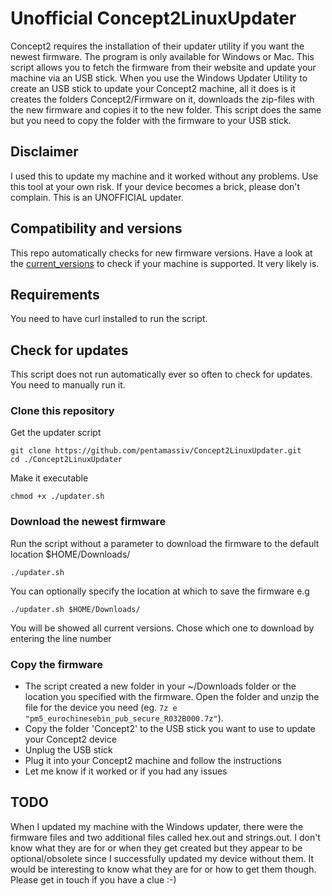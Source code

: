 # Unofficial Concept2LinuxUpdater
Concept2 requires the installation of their updater utility if you want the newest firmware. The program is only available for Windows or Mac. This script allows you to fetch the firmware from their website and update your machine via an USB stick. When you use the Windows Updater Utility to create an USB stick to update your Concept2 machine, all it does is it creates the folders Concept2/Firmware on it, downloads the zip-files with the new firmware and copies it to the new folder. This script does the same but you need to copy the folder with the firmware to your USB stick.

## Disclaimer
I used this to update my machine and it worked without any problems. Use this tool at your own risk. If your device becomes a brick, please don't complain. This is an UNOFFICIAL updater.

## Compatibility and versions
This repo automatically checks for new firmware versions. Have a look at the [current_versions](current_versions.txt) to check if your machine is supported. It very likely is.

## Requirements
You need to have curl installed to run the script.

## Check for updates
This script does not run automatically ever so often to check for updates. You need to manually run it.

### Clone this repository
Get the updater script
```
git clone https://github.com/pentamassiv/Concept2LinuxUpdater.git
cd ./Concept2LinuxUpdater
```
Make it executable
```
chmod +x ./updater.sh
```

### Download the newest firmware
Run the script without a parameter to download the firmware to the default location $HOME/Downloads/
```
./updater.sh
```
You can optionally specify the location at which to save the firmware e.g
```
./updater.sh $HOME/Downloads/
```
You will be showed all current versions. Chose which one to download by entering the line number

### Copy the firmware
- The script created a new folder in your ~/Downloads folder or the location you specified with the firmware. Open the folder and unzip the file for the device you need (eg. `7z e "pm5_eurochinesebin_pub_secure_R032B000.7z"`).
- Copy the folder 'Concept2' to the USB stick you want to use to update your Concept2 device
- Unplug the USB stick
- Plug it into your Concept2 machine and follow the instructions
- Let me know if it worked or if you had any issues


## TODO
When I updated my machine with the Windows updater, there were the firmware files and two additional files called hex.out and strings.out. I don't know what they are for or when they get created but they appear to be optional/obsolete since I successfully updated my device without them. It would be interesting to know what they are for or how to get them though. Please get in touch if you have a clue :-)
